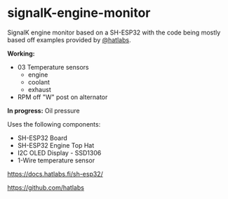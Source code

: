 <h1>signalK-engine-monitor</h1>
<p>SignalK engine monitor based on a SH-ESP32 with the code being mostly based off examples provided by <a href="https://github.com/hatlabs">@hatlabs</a>.</p>
<p><strong>Working:</strong> 
<ul>
  <li>03 Temperature sensors
    <ul>
      <li>engine</li>
      <li>coolant</li>
      <li>exhaust</li>
    </ul>
  </li>
  <li>RPM off "W" post on alternator</li>
</ul></p>
<p><strong>In progress:</strong> Oil pressure</p>
<p>Uses the following components:</p>
<ul>
   <li>SH-ESP32 Board</li>
   <li>SH-ESP32 Engine Top Hat</li>
   <li>I2C OLED Display - SSD1306</li>
   <li>1-Wire temperature sensor</li>
  </li>
</ul>
<p><a href="https://docs.hatlabs.fi/sh-esp32/">https://docs.hatlabs.fi/sh-esp32/</a></p>
<p><a href="https://github.com/hatlabs">https://github.com/hatlabs</a></p>
